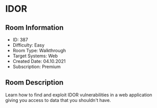 ﻿# IDOR

## Room Information
- ID: 387
- Difficulty: Easy
- Room Type: Walkthrough
- Target Systems: Web
- Created Date: 04.10.2021
- Subscription: Premium

## Room Description
Learn how to find and exploit IDOR vulnerabilities in a web application giving you access to data that you shouldn't have.
